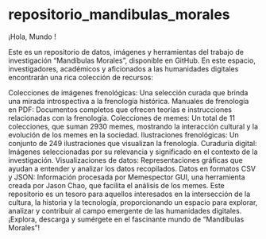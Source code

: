 # repositorio_mandibulas_morales
¡Hola, Mundo ! 

Este es un repositorio de datos, imágenes y herramientas del trabajo de investigación “Mandíbulas Morales”, disponible en GitHub. En este espacio, investigadores, académicos y aficionados a las humanidades digitales encontrarán una rica colección de recursos:

Colecciones de imágenes frenológicas: Una selección curada que brinda una mirada introspectiva a la frenología histórica.
Manuales de frenología en PDF: Documentos completos que ofrecen teorías e instrucciones relacionadas con la frenología.
Colecciones de memes: Un total de 11 colecciones, que suman 2930 memes, mostrando la interacción cultural y la evolución de los memes en la sociedad.
Ilustraciones frenológicas: Un conjunto de 249 ilustraciones que visualizan la frenología.
Curaduría digital: Imágenes seleccionadas por su relevancia y significado en el contexto de la investigación.
Visualizaciones de datos: Representaciones gráficas que ayudan a entender y analizar los datos recopilados.
Datos en formatos CSV y JSON: Información procesada por Memespector GUI, una herramienta creada por Jason Chao, que facilita el análisis de los memes.
Este repositorio es un tesoro para aquellos interesados en la intersección de la cultura, la historia y la tecnología, proporcionando un espacio para explorar, analizar y contribuir al campo emergente de las humanidades digitales. ¡Explora, descarga y sumérgete en el fascinante mundo de “Mandíbulas Morales”!
